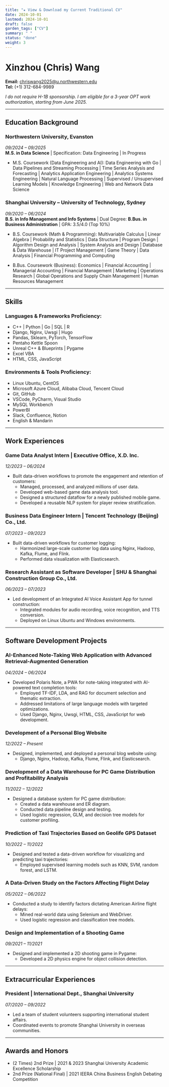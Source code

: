 ```yaml
---
title: "★ View & Download my Current Traditional CV"
date: 2024-10-01
lastmod: 2024-10-01
draft: false
garden_tags: ["CV"]
summary: " "
status: "done"
weight: 3
---
```


# Xinzhou (Chris) Wang

**Email:** chriswang2025@u.northwestern.edu  
**Tel:** (+1) 312-684-9989  

*I do not require H-1B sponsorship. I am eligible for a 3-year OPT work authorization, starting from June 2025.*

---

## Education Background

### Northwestern University, Evanston  
*09/2024 – 09/2025*  
**M.S. in Data Science** | Specification: Data Engineering | In Progress

- M.S. Coursework (Data Engineering and AI): Data Engineering with Go | Data Pipelines and Streaming Processing | Time Series Analysis and Forecasting | Analytics Application Engineering | Analytics Systems Engineering | Natural Language Processing | Supervised / Unsupervised Learning Models | Knowledge Engineering | Web and Network Data Science

### Shanghai University – University of Technology, Sydney  
*09/2020 – 06/2024*  
**B.S. in Info Management and Info Systems** | Dual Degree: **B.Bus. in Business Administration** | GPA: 3.5/4.0 (Top 10%)

- B.S. Coursework (Math & Programming): Multivariable Calculus | Linear Algebra | Probability and Statistics | Data Structure | Program Design | Algorithm Design and Analysis | System Analysis and Design | Database & Data Warehouse | IT Project Management | Game Theory | Data Analysis | Financial Programming and Computing

- B.Bus. Coursework (Business): Economics | Financial Accounting | Managerial Accounting | Financial Management | Marketing | Operations Research | Global Operations and Supply Chain Management | Human Resources Management

---

## Skills

### Languages & Frameworks Proficiency:
- C++ | Python | Go | SQL | R
- Django, Nginx, Uwsgi | Hugo
- Pandas, Sklearn, PyTorch, TensorFlow
- Pentaho Kettle Spoon
- Unreal C++ & Blueprints | Pygame
- Excel VBA
- HTML, CSS, JavaScript

### Environments & Tools Proficiency:
- Linux Ubuntu, CentOS
- Microsoft Azure Cloud, Alibaba Cloud, Tencent Cloud
- Git, GitHub
- VSCode, PyCharm, Visual Studio
- MySQL Workbench
- PowerBI
- Slack, Confluence, Notion
- English & Mandarin

---

## Work Experiences

### Game Data Analyst Intern | Executive Office, X.D. Inc.  
*12/2023 – 06/2024*

- Built data-driven workflows to promote the engagement and retention of customers:
    - Managed, processed, and analyzed millions of user data.
    - Developed web-based game data analysis tool.
    - Designed a structured dataflow for a newly published mobile game.
    - Developed a reusable NLP system for player review stratification.

### Business Data Engineer Intern | Tencent Technology (Beijing) Co., Ltd.  
*07/2023 – 09/2023*

- Built data-driven workflows for customer logging:
    - Harmonized large-scale customer log data using Nginx, Hadoop, Kafka, Flume, and Flink.
    - Performed data visualization with Elasticsearch.

### Research Assistant as Software Developer | SHU & Shanghai Construction Group Co., Ltd.  
*06/2023 – 07/2023*

- Led development of an Integrated AI Voice Assistant App for tunnel construction:
    - Integrated modules for audio recording, voice recognition, and TTS conversion.
    - Deployed on Linux Ubuntu and Windows environments.

---

## Software Development Projects

### AI-Enhanced Note-Taking Web Application with Advanced Retrieval-Augmented Generation  
*04/2024 – 06/2024*

- Developed Polaris Note, a PWA for note-taking integrated with AI-powered text completion tools:
    - Employed TF-IDF, LDA, and RAG for document selection and thematic extraction.
    - Addressed limitations of large language models with targeted optimizations.
    - Used Django, Nginx, Uwsgi, HTML, CSS, JavaScript for web development.

### Development of a Personal Blog Website  
*12/2022 – Present*

- Designed, implemented, and deployed a personal blog website using:
    - Django, Nginx, Hadoop, Kafka, Flume, Flink, and Elasticsearch.

### Development of a Data Warehouse for PC Game Distribution and Profitability Analysis  
*11/2022 – 12/2022*

- Designed a database system for PC game distribution:
    - Created a data warehouse and ER diagram.
    - Conducted data pipeline design and testing.
    - Used logistic regression, GLM, and decision tree models for customer profiling.

### Prediction of Taxi Trajectories Based on Geolife GPS Dataset  
*10/2022 – 11/2022*

- Designed and tested a data-driven workflow for visualizing and predicting taxi trajectories:
    - Employed supervised learning models such as KNN, SVM, random forest, and LSTM.

### A Data-Driven Study on the Factors Affecting Flight Delay  
*05/2022 – 06/2022*

- Conducted a study to identify factors dictating American Airline flight delays:
    - Mined real-world data using Selenium and WebDriver.
    - Used logistic regression and classification tree models.

### Design and Implementation of a Shooting Game  
*09/2021 – 11/2021*

- Designed and implemented a 2D shooting game in Pygame:
    - Developed a 2D physics engine for object collision detection.

---

## Extracurricular Experiences

### President | International Dept., Shanghai University  
*07/2020 – 09/2022*

- Led a team of student volunteers supporting international student affairs.
- Coordinated events to promote Shanghai University in overseas communities.

---

## Awards and Honors

- (2 Times) 2nd Prize | 2021 & 2023 Shanghai University Academic Excellence Scholarship
- 2nd Prize (National Final) | 2021 IEERA China Business English Debating Competition
